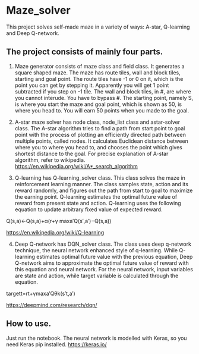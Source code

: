 # Maze_solver
This project solves self-made maze in a variety of ways: A-star, Q-learning and Deep Q-network.

## The project consists of mainly four parts.

1. Maze generator consists of maze class and field class. It generates a square shaped maze. The maze has route tiles, wall and block tiles, starting and goal point. The route tiles have -1 or 0 on it, which is the point you can get by stepping it. Apparently you will get 1 point subtracted if you step on -1 tile. The wall and block tiles, in #, are where you cannot interude. You have to bypass #. The starting point, namely S, is where you start the maze and goal point, which is shown as 50, is where you head to. You will earn 50 points when you made to the goal.

2. A-star maze solver has node class, node_list class and astar-solver class. The A-star algorithm tries to find a path from start point to goal point with the process of plotting an efficiently directed path between multiple points, called nodes. It calculates Euclidean distance between where you to where you head to, and chooses the point which gives shortest distance to the goal. For precise explanation of A-star algorithm, refer to wikipedia.
https://en.wikipedia.org/wiki/A*_search_algorithm

3. Q-learning has Q-learning_solver class. This class solves the maze in reinforcement learning manner. The class samples state, action and its reward randomly, and figures out the path from start to goal to maximize the earning point. Q-learning estimates the optimal future value of reward from present state and action. Q-learning uses the following equation to update arbitrary fixed value of expected reward.

Q(s,a)←Q(s,a)+α(r+γ maxa′Q(s′,a′)−Q(s,a))

https://en.wikipedia.org/wiki/Q-learning

4. Deep Q-network has DQN_solver class. The class uses deep q-network technique, the neural network enhanced style of q-learning. While Q-learning estimates optimal future value with the previous equation, Deep Q-network aims to approximate the optimal future value of reward with this equation and neural network. For the neural network, input variables are state and action, while target variable is calculated through the equation.

targett=rt+γmaxa′Qθk(s′t,a′)

https://deepmind.com/research/dqn/


## How to use.
Just run the notebook.
The neural network is modelled with Keras, so you need Keras pip installed.
https://keras.io/
